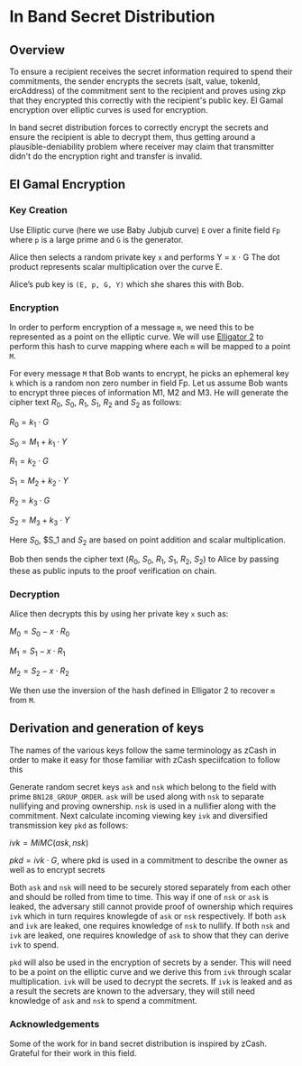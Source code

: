 # In Band Secret Distribution

## Overview

To ensure a recipient receives the secret information required to spend their commitments, the sender
encrypts the secrets (salt, value, tokenId, ercAddress) of the commitment sent to the recipient and
proves using zkp that they encrypted this correctly with the recipient's public key. El Gamal
encryption over elliptic curves is used for encryption.

In band secret distribution forces to correctly encrypt the secrets and ensure the recipient is able to decrypt them, thus getting around 
a plausible-deniability problem where receiver may claim that transmitter didn't do the encryption right and transfer is invalid.

## El Gamal Encryption

### Key Creation

Use Elliptic curve (here we use Baby Jubjub curve) `E` over a finite field `Fp` where `p` is a large
prime and `G` is the generator.

Alice then selects a random private key `x` and performs Y = x $\cdot$ G
The dot product represents scalar multiplication over the curve E.

Alice’s pub key is `(E, p, G, Y)` which she shares this with Bob.

### Encryption

In order to perform encryption of a message `m`, we need this to be represented as a point on the
elliptic curve. We will use [Elligator 2](https://elligator.cr.yp.to/elligator-20130828.pdf) to
perform this hash to curve mapping where each `m` will be mapped to a point `M`.

For every message `M` that Bob wants to encrypt, he picks an ephemeral key `k` which is a random non
zero number in field Fp. Let us assume Bob wants to encrypt three pieces of information M1, M2 and
M3. He will generate the cipher text $R_0$, $S_0$, $R_1$, $S_1$, $R_2$ and $S_2$ as follows:

$R_0 = k_1\cdot G$

$S_0 = M_1 + k_1 \cdot Y$

$R_1 = k_2 \cdot G$

$S_1 = M_2 + k_2 \cdot Y$

$R_2 = k_3 \cdot G$

$S_2 = M_3 + k_3 \cdot Y$

Here $S_0$, $S_1 and $S_2$ are based on point addition and scalar multiplication.

Bob then sends the cipher text ($R_0$, $S_0$, $R_1$, $S_1$, $R_2$, $S_2$) to Alice by passing these as public inputs
to the proof verification on chain.

### Decryption

Alice then decrypts this by using her private key `x` such as:

$M_0 = S_0 - x \cdot R_0$

$M_1 = S_1 - x \cdot R_1$

$M_2 = S_2 - x \cdot R_2$

We then use the inversion of the hash defined in Elligator 2 to recover `m` from `M`.

## Derivation and generation of keys

The names of the various keys follow the same terminology as zCash in order to make it easy for
those familiar with zCash speciifcation to follow this

Generate random secret keys `ask` and `nsk` which belong to the field with prime
`BN128_GROUP_ORDER`. `ask` will be used along with `nsk` to separate nullifying and proving
ownership. `nsk` is used in a nullifier along with the commitment.
Next calculate incoming viewing key `ivk` and diversified transmission key `pkd` as follows:

$ivk = MiMC(ask, nsk)$

$pkd = ivk \cdot G$, where pkd is used in a commitment to describe the owner as well as to encrypt secrets

Both `ask` and `nsk` will need to be securely stored separately from each other and should be rolled
from time to time. This way if one of `nsk` or `ask` is leaked, the adversary still cannot provide
proof of ownership which requires `ivk` which in turn requires knowlegde of `ask` or `nsk`
respectively. If both `ask` and `ivk` are leaked, one requires knowledge of `nsk` to nullify. If
both `nsk` and `ivk` are leaked, one requires knowledge of `ask` to show that they can derive `ivk`
to spend.

`pkd` will also be used in the encryption of secrets by a sender. This will need to be a point on
the elliptic curve and we derive this from `ivk` through scalar multiplication. `ivk` will be used
to decrypt the secrets. If `ivk` is leaked and as a result the secrets are known to the adversary,
they will still need knowledge of `ask` and `nsk` to spend a commitment.

### Acknowledgements

Some of the work for in band secret distribution is inspired by zCash. Grateful for their work in
this field.


